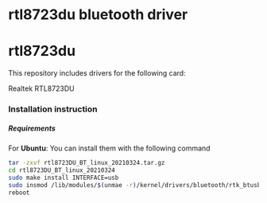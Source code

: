 # rtl8723du bluetooth driver

rtl8723du
===========
This repository includes drivers for the following card:

Realtek RTL8723DU

### Installation instruction
##### Requirements
For **Ubuntu**: You can install them with the following command
```bash
tar -zxvf rtl8723DU_BT_linux_20210324.tar.gz
cd rtl8723DU_BT_linux_20210324
sudo make install INTERFACE=usb
sudo insmod /lib/modules/$(unmae -r)/kernel/drivers/bluetooth/rtk_btusb.ko
reboot

